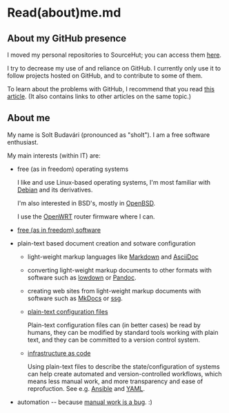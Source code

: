 Read(about)me.md
================

About my GitHub presence
------------------------

I moved my personal repositories to SourceHut; you can access them
[here][srhtrepo].

I try to decrease my use of and reliance on GitHub. I currently
only use it to follow projects hosted on GitHub, and to contribute
to some of them.

To learn about the problems with GitHub, I recommend that you read
[this article][ynotgh]. (It also contains links to other articles on
the same topic.)


About me
--------

My name is Solt Budavári (pronounced as "sholt").
I am a free software enthusiast.

My main interests (within IT) are:

- free (as in freedom) operating systems

    I like and use Linux-based operating systems, I'm
    most familiar with [Debian][debian] and its derivatives.

    I'm also interested in BSD's, mostly in [OpenBSD][openbsd].

    I use the [OpenWRT][openwrt] router firmware where I can.

- [free (as in freedom) software][freesoftware]

- plain-text based document creation and sotware configuration

  - light-weight markup languages like [Markdown][markdown-page] and
    [AsciiDoc][asciidoc-page]

  - converting light-weight markup documents to other formats with
    software such as [lowdown][lowdown-page] or [Pandoc][pandoc].

  - creating web sites from light-weight markup documents with
    software such as [MkDocs][mkdocs] or [ssg][ssg-page].

  - [plain-text configuration files][plainconf]

      Plain-text configuration files can (in better cases) be read by
      humans, they can be modified by standard tools working with plain
      text, and they can be committed to a version control system.

  - [infrastructure as code][infraascode]

      Using plain-text files to describe the state/configuration of
      systems can help create automated and version-controlled workflows,
      which means less manual work, and more transparency and
      ease of reprofuction. See e.g. [Ansible][ansible] and [YAML][yaml].

- automation -- because [manual work is a bug][mwiab]. :)


[srhtrepo]: https://git.sr.ht/~solt87 "My SourceHut repository"
[ynotgh]: https://sanctum.geek.nz/why-not-github.html
"Article: Why not GitHub?"
[debian]: https://www.debian.org "Debian home page"
[openbsd]: https://www.openbsd.org "OpenBSD home page"
[openwrt]: https://openwrt.org "OpenWRT home page"
[freesoftware]: https://www.gnu.org/philosophy/free-sw.en.html
"The definition of free software"
[markdown-page]: https://en.wikipedia.org/wiki/Markdown
"Markdown page on Wikipedia"
[asciidoc-page]: https://en.wikipedia.org/wiki/AsciiDoc
"AsciiDoc page on Wikipedia"
[lowdown-page]: https://kristaps.bsd.lv/lowdown
"lowdown -- Simple markdown translator"
[pandoc]: https://pandoc.org "Pandoc -- a universal document converter"
[mkdocs]: https://www.mkdocs.org
"MkDocs -- project documentation with Markdown"
[ssg-page]: https://romanzolotarev.com/ssg.html "ssg home page"
[plainconf]: https://en.wikipedia.org/wiki/Configuration_file#Unix_and_Unix-like_operating_systems
"Configuration file article on Wikipedia"
[infraascode]: https://en.wikipedia.org/wiki/Infrastructure_as_code
"Wikipedia page on infrastructure as code"
[ansible]: https://docs.ansible.com/ "Ansible documentation"
[yaml]: https://en.wikipedia.org/wiki/YAML
"YAML page on Wikipedia"
[mwiab]: https://queue.acm.org/detail.cfm?id=3197520
"'Manual work is a bug' article"

